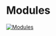 # Modules
[![Modules](https://ambrapaliaidata.blob.core.windows.net/ai-storage/articles/image_ZtXnNBn.png)](https://drive.google.com/file/d/1HbcBqBMfA1sKZFcS1kiVw5zjvqfIoH--/view?usp=sharing "Modules")